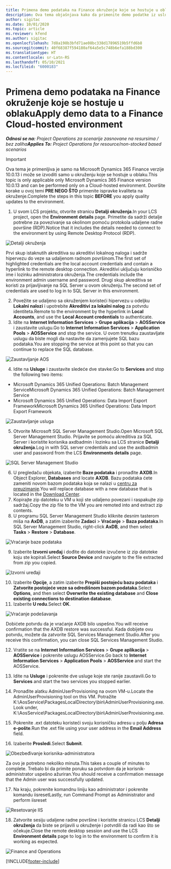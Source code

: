 ```yaml
---
title: Primena demo podataka na Finance okruženje koje se hostuje u oblaku
description: Ova tema objašnjava kako da primenite demo podatke iz usluge Project Operations na Dynamics 365 Finance okruženje hostovano u oblaku.
author: sigitac
ms.date: 10/01/2020
ms.topic: article
ms.reviewer: kfend
ms.author: sigitac
ms.openlocfilehash: 7d8a198b3bfd71ae08bc338d17896519b5ffd6b8
ms.sourcegitcommit: 40f68387f594180af64a5e5c748b6efa188bd300
ms.translationtype: HT
ms.contentlocale: sr-Latn-RS
ms.lasthandoff: 05/10/2021
ms.locfileid: "6000183"
---
```

# <a name="apply-demo-data-to-a-finance-cloud-hosted-environment"></a><span data-ttu-id="74223-103">Primena demo podataka na Finance okruženje koje se hostuje u oblaku</span><span class="sxs-lookup"><span data-stu-id="74223-103">Apply demo data to a Finance Cloud-hosted environment</span></span>

<span data-ttu-id="74223-104">_**Odnosi se na:** Project Operations za scenarije zasnovane na resursima / bez zaliha_</span><span class="sxs-lookup"><span data-stu-id="74223-104">_**Applies To:** Project Operations for resource/non-stocked based scenarios_</span></span>

> [!IMPORTANT]
> <span data-ttu-id="74223-105">Ova tema je primenljiva je samo na Microsoft Dynamics 365 Finance verzije 10.0.13 i može se izvoditi samo u okruženju koje se hostuje u oblaku.</span><span class="sxs-lookup"><span data-stu-id="74223-105">This topic is only applicable only Microsoft Dynamics 365 Finance version 10.0.13 and can be performed only on a Cloud-hosted environment.</span></span> <span data-ttu-id="74223-106">Dovršite korake u ovoj temi **PRE NEGO ŠTO** primenite ispravke kvaliteta na okruženje.</span><span class="sxs-lookup"><span data-stu-id="74223-106">Complete the steps in this topic **BEFORE** you apply quality updates to the environment.</span></span>

1. <span data-ttu-id="74223-107">U svom LCS projektu, otvorite stranicu **Detalji okruženja**.</span><span class="sxs-lookup"><span data-stu-id="74223-107">In your LCS project, open the **Environment details** page.</span></span> <span data-ttu-id="74223-108">Primetite da sadrži detalje potrebne za povezivanje sa okolinom pomoću protokola udaljene radne površine (RDP).</span><span class="sxs-lookup"><span data-stu-id="74223-108">Notice that it includes the details needed to connect to the environment by using Remote Desktop Protocol (RDP).</span></span>

![Detalji  okruženja](./media/1EnvironmentDetails.png)

<span data-ttu-id="74223-110">Prvi skup istaknutih akreditiva su akreditivi lokalnog naloga i sadrže hipervezu do veze sa udaljenom radnom površinom.</span><span class="sxs-lookup"><span data-stu-id="74223-110">The first set of highlighted credentials are the local account credentials and contain a hyperlink to the remote desktop connection.</span></span> <span data-ttu-id="74223-111">Akreditivi uključuju korisničko ime i lozinku administratora okruženja.</span><span class="sxs-lookup"><span data-stu-id="74223-111">The credentials include the environment admin username and password.</span></span> <span data-ttu-id="74223-112">Drugi skup akreditiva se koristi za prijavljivanje na SQL Server u ovom okruženju.</span><span class="sxs-lookup"><span data-stu-id="74223-112">The second set of credentials are used to log in to SQL Server in this environment.</span></span>

2. <span data-ttu-id="74223-113">Povežite se udaljeno sa okruženjem koristeći hipervezu u odeljku **Lokalni nalozi** i upotrebite **Akreditivi za lokalni nalog** za potvrdu identiteta.</span><span class="sxs-lookup"><span data-stu-id="74223-113">Remote to the environment by the hyperlink in **Local Accounts**, and use the **Local Account credentials** to authenticate.</span></span>
3. <span data-ttu-id="74223-114">Idite na **Internet Information Services** > **Grupe aplikacija** > **AOSService** i zaustavite uslugu.</span><span class="sxs-lookup"><span data-stu-id="74223-114">Go to **Internet Information Services** > **Application Pools** > **AOSService** and stop the service.</span></span> <span data-ttu-id="74223-115">U ovom trenutku zaustavljate uslugu da biste mogli da nastavite da zamenjujete SQL bazu podataka.</span><span class="sxs-lookup"><span data-stu-id="74223-115">You are stopping the service at this point so that you can continue to replace the SQL database.</span></span>

![Zaustavljanje AOS](./media/2StopAOS.png)

4. <span data-ttu-id="74223-117">Idite na **Usluge** i zaustavite sledeće dve stavke:</span><span class="sxs-lookup"><span data-stu-id="74223-117">Go to **Services** and stop the following two items:</span></span>

- <span data-ttu-id="74223-118">Microsoft Dynamics 365 Unified Operations: Batch Management Service</span><span class="sxs-lookup"><span data-stu-id="74223-118">Microsoft Dynamics 365 Unified Operations: Batch Management Service</span></span>
- <span data-ttu-id="74223-119">Microsoft Dynamics 365 Unified Operations: Data Import Export Framework</span><span class="sxs-lookup"><span data-stu-id="74223-119">Microsoft Dynamics 365 Unified Operations: Data Import Export Framework</span></span>

![Zaustavljanje usluga](./media/3StopServices.png)

5. <span data-ttu-id="74223-121">Otvorite Microsoft SQL Server Management Studio.</span><span class="sxs-lookup"><span data-stu-id="74223-121">Open Microsoft SQL Server Management Studio.</span></span> <span data-ttu-id="74223-122">Prijavite se pomoću akreditiva za SQL Server i koristite korisnika axdbadmin i lozinku sa LCS stranice **Detalji okruženja**.</span><span class="sxs-lookup"><span data-stu-id="74223-122">Log in with SQL server credentials and use the axdbadmin user and password from the LCS **Environments details** page.</span></span>

![SQL Server Management Studio](./media/4SSMS.png)

6. <span data-ttu-id="74223-124">U pregledaču objekata, izaberite **Baze podataka** i pronađite **AXDB**.</span><span class="sxs-lookup"><span data-stu-id="74223-124">In Object Explorer, **Databases** and locate **AXDB**.</span></span> <span data-ttu-id="74223-125">Bazu podataka ćete zameniti novom bazom podataka koja se nalazi u [centru za preuzimanje](https://download.microsoft.com/download/1/a/3/1a314bd2-b082-4a87-abdc-1ba26c92b63d/ProjOpsDemoDataFOGARelease.zip).</span><span class="sxs-lookup"><span data-stu-id="74223-125">You will replace database with a new database that is located in the [Download Center](https://download.microsoft.com/download/1/a/3/1a314bd2-b082-4a87-abdc-1ba26c92b63d/ProjOpsDemoDataFOGARelease.zip).</span></span> 
7. <span data-ttu-id="74223-126">Kopirajte zip datoteku u VM u koji ste udaljeno povezani i raspakujte zip sadržaj.</span><span class="sxs-lookup"><span data-stu-id="74223-126">Copy the zip file to the VM you are remoted into and extract zip contents.</span></span>
8. <span data-ttu-id="74223-127">U programu SQL Server Management Studio kliknite desnim tasterom miša na **AxDB**, a zatim izaberite **Zadaci** > **Vraćanje** > **Baza podataka**.</span><span class="sxs-lookup"><span data-stu-id="74223-127">In SQL Server Management Studio, right-click **AxDB**, and then select **Tasks** > **Restore** > **Database**.</span></span>

![Vraćanje baze podataka](./media/5RestoreDatabase.png)

9. <span data-ttu-id="74223-129">Izaberite **Izvorni uređaj** i dođite do datoteke izvučene iz zip datoteke koju ste kopirali.</span><span class="sxs-lookup"><span data-stu-id="74223-129">Select **Source Device** and navigate to the file extracted from zip you copied.</span></span>

![Izvorni uređaji](./media/6SourceDevice.png)

10. <span data-ttu-id="74223-131">Izaberite **Opcije**, a zatim izaberite **Prepiši postojeću bazu podataka** i **Zatvorite postojeće veze sa odredišnom bazom podataka**.</span><span class="sxs-lookup"><span data-stu-id="74223-131">Select **Options**, and then select **Overwrite the existing database** and **Close existing connections to destination database**.</span></span> 
11. <span data-ttu-id="74223-132">Izaberite **U redu**.</span><span class="sxs-lookup"><span data-stu-id="74223-132">Select **OK**.</span></span>

![Vraćanje podešavanja](./media/7RestoreSetting.png)

<span data-ttu-id="74223-134">Dobićete potvrdu da je vraćanje AXDB bilo uspešno.</span><span class="sxs-lookup"><span data-stu-id="74223-134">You will receive confirmation that the AXDB restore was successful.</span></span> <span data-ttu-id="74223-135">Kada dobijete ovu potvrdu, možete da zatvorite SQL Services Management Studio.</span><span class="sxs-lookup"><span data-stu-id="74223-135">After you receive this confirmation, you can close SQL Services Management Studio.</span></span>

12. <span data-ttu-id="74223-136">Vratite se na **Internet Information Services** > **Grupe aplikacija** > **AOSService** i pokrenite uslugu AOSService.</span><span class="sxs-lookup"><span data-stu-id="74223-136">Go back to **Internet Information Services** > **Application Pools** > **AOSService** and start the AOSService.</span></span>
13. <span data-ttu-id="74223-137">Idite na **Usluge** i pokrenite dve usluge koje ste ranije zaustavili.</span><span class="sxs-lookup"><span data-stu-id="74223-137">Go to **Services** and start the two services you stopped earlier.</span></span>

14. <span data-ttu-id="74223-138">Pronađite alatku AdminUserProvisioning na ovom VM-u.</span><span class="sxs-lookup"><span data-stu-id="74223-138">Locate the AdminUserProvisioning tool on this VM.</span></span> <span data-ttu-id="74223-139">Potražite K:\AosService\PackagesLocalDirectory\bin\AdminUserProvisioning.exe.</span><span class="sxs-lookup"><span data-stu-id="74223-139">Look under, K:\AosService\PackagesLocalDirectory\bin\AdminUserProvisioning.exe.</span></span>
15. <span data-ttu-id="74223-140">Pokrenite .ext datoteku koristeći svoju korisničku adresu u polju **Adresa e-pošte**.</span><span class="sxs-lookup"><span data-stu-id="74223-140">Run the .ext file using your user address in the **Email Address** field.</span></span> 
16. <span data-ttu-id="74223-141">Izaberite **Prosledi**.</span><span class="sxs-lookup"><span data-stu-id="74223-141">Select **Submit**.</span></span>

![Obezbeđivanje korisnika-administratora](./media/8AdminUserProvisioning.png)

<span data-ttu-id="74223-143">Za ovo je potrebno nekoliko minuta.</span><span class="sxs-lookup"><span data-stu-id="74223-143">This takes a couple of minutes to complete.</span></span> <span data-ttu-id="74223-144">Trebalo bi da primite poruku sa potvrdom da je korisnik-administrator uspešno ažuriran.</span><span class="sxs-lookup"><span data-stu-id="74223-144">You should receive a confirmation message that the Admin user was successfully updated.</span></span>

17. <span data-ttu-id="74223-145">Na kraju, pokrenite komandnu liniju kao administrator i pokrenite komandu iisreset</span><span class="sxs-lookup"><span data-stu-id="74223-145">Lastly, run Command Prompt as Administrator and perform iisreset</span></span>

![Resetovanje IIS](./media/9IISReset.png)

18. <span data-ttu-id="74223-147">Zatvorite sesiju udaljene radne površine i koristite stranicu LCS **Detalji okruženja** da biste se prijavili u okruženje i potvrdili da radi kao što se očekuje.</span><span class="sxs-lookup"><span data-stu-id="74223-147">Close the remote desktop session and use the LCS **Environment details** page to log in to the environment to confirm it is working as expected.</span></span>

![Finance and Operations](./media/10FinanceAndOperations.png)


[!INCLUDE[footer-include](../includes/footer-banner.md)]